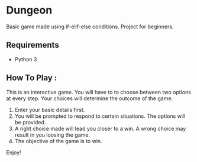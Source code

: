 # Dungeon

Basic game made using if-elif-else conditions. Project for beginners.

## Requirements
* Python 3


## How To Play :
This is an interactive game. You will have to to choose between two options at every step. Your choices will determine the outcome of the game.

1. Enter your basic details first.
2. You will be prompted to respond to certain situations. The options will be provided.
3. A right choice made will lead you closer to a win. A wrong choice may result in you loosing the game.
4. The objective of the game is to win.

Enjoy!